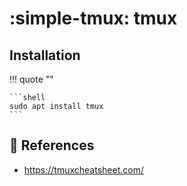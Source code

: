# :simple-tmux: tmux

## Installation

!!! quote ""

    ```shell
    sudo apt install tmux
    ```

## :link: References

- <https://tmuxcheatsheet.com/>
